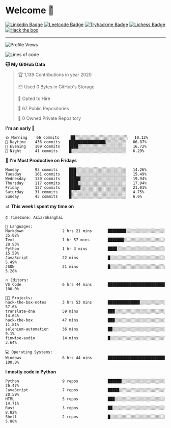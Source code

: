 # Welcome 👋

[![Linkedin Badge](https://img.shields.io/badge/-PedroTorres-blue?style=flat-square&logo=Linkedin&logoColor=white&link=https://www.linkedin.com/in/PedroTorres/)](https://www.linkedin.com/in/pedro-torres-cruz/)
[![Leetcode Badge](https://img.shields.io/badge/profile-leetcode-green)](https://leetcode.com/corfucinas/)
[![Tryhackme Badge](https://img.shields.io/badge/profile-tryhackme-blue)](https://tryhackme.com/p/Corfucinas/)
[![Lichess Badge](https://img.shields.io/badge/challenge_me-lichess-yellow)](https://lichess.org/@/Corfucinas)
[![Hack the box](https://img.shields.io/badge/hack_the_box-profile-red)](https://www.hackthebox.eu/profile/375826)

---

<!--START_SECTION:waka-->
![Profile Views](http://img.shields.io/badge/Profile%20Views-68-blue)

![Lines of code](https://img.shields.io/badge/From%20Hello%20World%20I've%20written-10.4%20million%20Lines%20of%20code-blue)

**🐱 My GitHub Data** 

> 🏆 1,139 Contributions in year 2020
 > 
> 📦 Used 0 Bytes in GitHub's Storage 
 > 
> 💼 Opted to Hire
 > 
> 📜 67 Public Repositories 
 > 
> 🔑 0 Owned Private Repository 
 > 
**I'm an early 🐤** 

```text
🌞 Morning    66 commits     ██░░░░░░░░░░░░░░░░░░░░░░░   10.12% 
🌆 Daytime    436 commits    ████████████████░░░░░░░░░   66.87% 
🌃 Evening    109 commits    ████░░░░░░░░░░░░░░░░░░░░░   16.72% 
🌙 Night      41 commits     █░░░░░░░░░░░░░░░░░░░░░░░░   6.29%

```
📅 **I'm Most Productive on Fridays** 

```text
Monday       93 commits     ███░░░░░░░░░░░░░░░░░░░░░░   14.26% 
Tuesday      101 commits    ███░░░░░░░░░░░░░░░░░░░░░░   15.49% 
Wednesday    130 commits    █████░░░░░░░░░░░░░░░░░░░░   19.94% 
Thursday     117 commits    ████░░░░░░░░░░░░░░░░░░░░░   17.94% 
Friday       137 commits    █████░░░░░░░░░░░░░░░░░░░░   21.01% 
Saturday     31 commits     █░░░░░░░░░░░░░░░░░░░░░░░░   4.75% 
Sunday       43 commits     █░░░░░░░░░░░░░░░░░░░░░░░░   6.6%

```


📊 **This week I spent my time on** 

```text
⌚︎ Timezone: Asia/Shanghai

💬 Languages: 
Markdown                 2 hrs 21 mins       ████████░░░░░░░░░░░░░░░░░   35.02% 
Text                     1 hr 57 mins        ███████░░░░░░░░░░░░░░░░░░   28.93% 
Python                   1 hr 3 mins         ████░░░░░░░░░░░░░░░░░░░░░   15.59% 
JavaScript               22 mins             █░░░░░░░░░░░░░░░░░░░░░░░░   5.49% 
JSON                     21 mins             █░░░░░░░░░░░░░░░░░░░░░░░░   5.28%

🔥 Editors: 
VS Code                  6 hrs 44 mins       █████████████████████████   100.0%

🐱‍💻 Projects: 
hack-the-box-notes       3 hrs 53 mins       ██████████████░░░░░░░░░░░   57.6% 
translate-dna            59 mins             ███░░░░░░░░░░░░░░░░░░░░░░   14.64% 
hack-the-box             47 mins             ███░░░░░░░░░░░░░░░░░░░░░░   11.81% 
selenium-automation      36 mins             ██░░░░░░░░░░░░░░░░░░░░░░░   9.1% 
finwise-audio            14 mins             █░░░░░░░░░░░░░░░░░░░░░░░░   3.64%

💻 Operating Systems: 
Windows                  6 hrs 44 mins       █████████████████████████   100.0%

```

**I mostly code in Python** 

```text
Python                   9 repos             ██████░░░░░░░░░░░░░░░░░░░   26.47% 
JavaScript               7 repos             █████░░░░░░░░░░░░░░░░░░░░   20.59% 
HTML                     5 repos             ███░░░░░░░░░░░░░░░░░░░░░░   14.71% 
Rust                     3 repos             ██░░░░░░░░░░░░░░░░░░░░░░░   8.82% 
Shell                    2 repos             █░░░░░░░░░░░░░░░░░░░░░░░░   5.88%

```



<!--END_SECTION:waka-->
